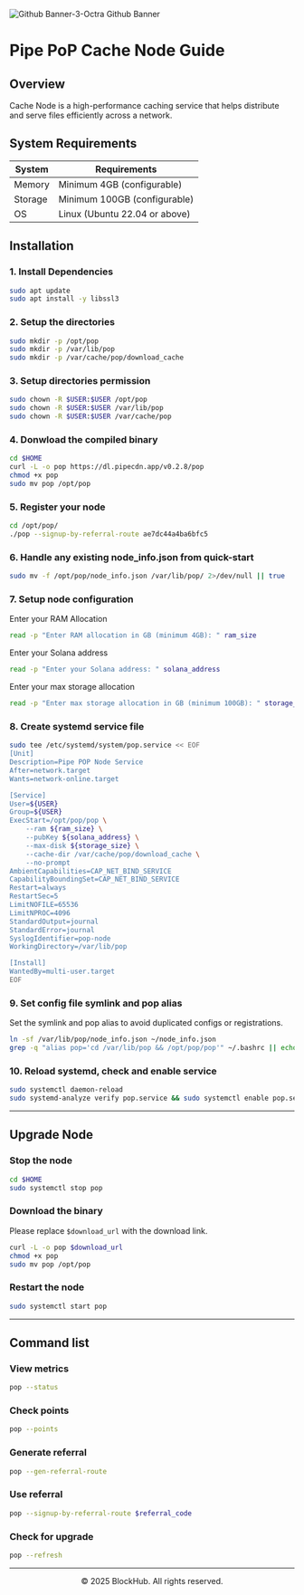 ![Github Banner-3-Octra Github Banner](https://github.com/user-attachments/assets/326ef408-f080-4a83-9c0e-4761a4fca92e)

# Pipe PoP Cache Node Guide
## Overview
Cache Node is a high-performance caching service that helps distribute and serve files efficiently across a network.

## System Requirements
| System | Requirements |
|-|-
| Memory | Minimum 4GB (configurable) |
| Storage | Minimum 100GB (configurable) |
| OS | Linux (Ubuntu 22.04 or above) |

## Installation
### 1. Install Dependencies
```bash
sudo apt update
sudo apt install -y libssl3
```

### 2. Setup the directories
```bash
sudo mkdir -p /opt/pop
sudo mkdir -p /var/lib/pop
sudo mkdir -p /var/cache/pop/download_cache
```

### 3. Setup directories permission
```bash
sudo chown -R $USER:$USER /opt/pop
sudo chown -R $USER:$USER /var/lib/pop
sudo chown -R $USER:$USER /var/cache/pop
```

### 4. Donwload the compiled binary
```bash
cd $HOME
curl -L -o pop https://dl.pipecdn.app/v0.2.8/pop
chmod +x pop
sudo mv pop /opt/pop
```

### 5. Register your node
```bash
cd /opt/pop/
./pop --signup-by-referral-route ae7dc44a4ba6bfc5
```

### 6. Handle any existing node_info.json from quick-start
```bash
sudo mv -f /opt/pop/node_info.json /var/lib/pop/ 2>/dev/null || true
```

### 7. Setup node configuration
Enter your RAM Allocation
```bash
read -p "Enter RAM allocation in GB (minimum 4GB): " ram_size
```
Enter your Solana address
```bash
read -p "Enter your Solana address: " solana_address
```

Enter your max storage allocation
```bash
read -p "Enter max storage allocation in GB (minimum 100GB): " storage_size
```

### 8. Create systemd service file
```bash
sudo tee /etc/systemd/system/pop.service << EOF
[Unit]
Description=Pipe POP Node Service
After=network.target
Wants=network-online.target

[Service]
User=${USER}
Group=${USER}
ExecStart=/opt/pop/pop \
    --ram ${ram_size} \
    --pubKey ${solana_address} \
    --max-disk ${storage_size} \
    --cache-dir /var/cache/pop/download_cache \
    --no-prompt
AmbientCapabilities=CAP_NET_BIND_SERVICE
CapabilityBoundingSet=CAP_NET_BIND_SERVICE
Restart=always
RestartSec=5
LimitNOFILE=65536
LimitNPROC=4096
StandardOutput=journal
StandardError=journal
SyslogIdentifier=pop-node
WorkingDirectory=/var/lib/pop

[Install]
WantedBy=multi-user.target
EOF
```

### 9. Set config file symlink and pop alias
Set the symlink and pop alias to avoid duplicated configs or registrations.
```bash
ln -sf /var/lib/pop/node_info.json ~/node_info.json
grep -q "alias pop='cd /var/lib/pop && /opt/pop/pop'" ~/.bashrc || echo "alias pop='cd /var/lib/pop && /opt/pop/pop'" >> ~/.bashrc && source ~/.bashrc
```

### 10. Reload systemd, check and enable service
```bash
sudo systemctl daemon-reload
sudo systemd-analyze verify pop.service && sudo systemctl enable pop.service && sudo systemctl start pop.service
```

-----------------------------------------------------------------

## Upgrade Node
### Stop the node
```bash
cd $HOME
sudo systemctl stop pop
```
### Download the binary
Please replace `$download_url` with the download link.
```bash
curl -L -o pop $download_url
chmod +x pop
sudo mv pop /opt/pop
```
### Restart the node
```bash
sudo systemctl start pop
```

-----------------------------------------------------------------

## Command list
### View metrics
```bash
pop --status
```
### Check points
```bash
pop --points
```
### Generate referral
```bash
pop --gen-referral-route
```
### Use referral
```bash
pop --signup-by-referral-route $referral_code
```
### Check for upgrade
```bash
pop --refresh
```

-----------------------------------------------------------------

<p align="center">
  &copy; 2025 BlockHub. All rights reserved.
</p>
